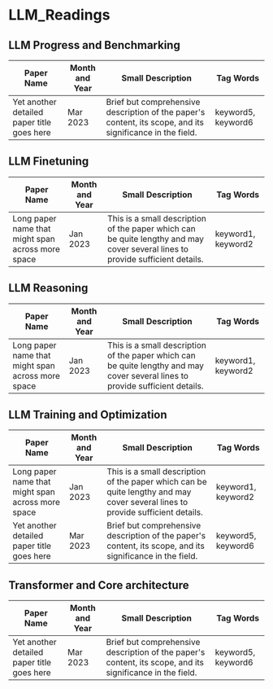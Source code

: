 # LLM_Readings

## LLM Progress and Benchmarking
| Paper Name | Month and Year | Small Description | Tag Words |
|------------|----------------|-------------------|-----------|
| Yet another detailed paper title goes here | Mar 2023 | Brief but comprehensive description of the paper's content, its scope, and its significance in the field. | keyword5, keyword6 |




## LLM Finetuning
| Paper Name | Month and Year | Small Description | Tag Words |
|------------|----------------|-------------------|-----------|
| Long paper name that might span across more space | Jan 2023 | This is a small description of the paper which can be quite lengthy and may cover several lines to provide sufficient details. | keyword1, keyword2 |


## LLM Reasoning
| Paper Name | Month and Year | Small Description | Tag Words |
|------------|----------------|-------------------|-----------|
| Long paper name that might span across more space | Jan 2023 | This is a small description of the paper which can be quite lengthy and may cover several lines to provide sufficient details. | keyword1, keyword2 |


## LLM Training and Optimization
| Paper Name | Month and Year | Small Description | Tag Words |
|------------|----------------|-------------------|-----------|
| Long paper name that might span across more space | Jan 2023 | This is a small description of the paper which can be quite lengthy and may cover several lines to provide sufficient details. | keyword1, keyword2 |
| Yet another detailed paper title goes here | Mar 2023 | Brief but comprehensive description of the paper's content, its scope, and its significance in the field. | keyword5, keyword6 |


## Transformer and Core architecture
| Paper Name | Month and Year | Small Description | Tag Words |
|------------|----------------|-------------------|-----------|
| Yet another detailed paper title goes here | Mar 2023 | Brief but comprehensive description of the paper's content, its scope, and its significance in the field. | keyword5, keyword6 |

